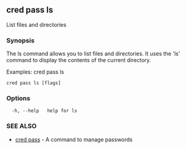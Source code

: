 ## cred pass ls

List files and directories

### Synopsis

The ls command allows you to list files and directories.
It uses the 'ls' command to display the contents of the current directory.

Examples:
  cred pass ls <path>

```
cred pass ls [flags]
```

### Options

```
  -h, --help   help for ls
```

### SEE ALSO

* [cred pass](cred_pass.md)	 - A command to manage passwords

